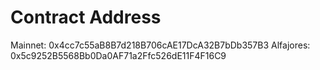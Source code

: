 # Contract Address

Mainnet: 0x4cc7c55aB8B7d218B706cAE17DcA32B7bDb357B3
Alfajores: 0x5c9252B5568Bb0Da0AF71a2Ffc526dE11F4F16C9
